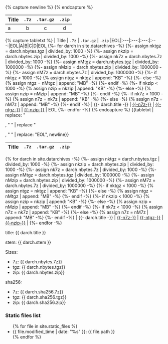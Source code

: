 ---
---

{% capture newline %}
{% endcapture %}

| Title | `.7z` | `.tar.gz` | `.zip` |
|:---|:---:|:---:|:---:|
|a|b|c|d|


{% capture tabletxt %}
| Title | `.7z` | `.tar.gz` | `.zip` |EOL|:---|:---:|:---:|:---:|EOL|A|B|C|D|EOL
{%- for darch in site.datarchives -%}
    {%- assign nktgz = darch.nbytes.tgz | divided_by: 1000 -%}
    {%- assign nkzip = darch.nbytes.zip | divided_by: 1000 -%}
    {%- assign nk7z = darch.nbytes.7z | divided_by: 1000 -%}
    {%- assign nMtgz = darch.nbytes.tgz | divided_by: 1000000 -%}
    {%- assign nMzip = darch.nbytes.zip | divided_by: 1000000 -%}
    {%- assign nM7z = darch.nbytes.7z | divided_by: 1000000 -%}
    {%- if nktgz < 1000 -%}
        {% assign ntgz = nktgz | append: "KB" -%}
    {%- else -%}
        {% assign ntgz = nMtgz | append: "MB" -%}
    {%- endif -%}
    {%- if nkzip < 1000 -%}
        {% assign nzip = nkzip | append: "KB" -%}
    {%- else -%}
        {% assign nzip = nMzip | append: "MB" -%}
    {%- endif -%}
    {%- if nk7z < 1000 -%}
        {% assign n7z = nk7z | append: "KB" -%}
    {%- else -%}
        {% assign n7z = nM7z | append: "MB" -%}
    {%- endif -%}
| {{- darch.title -}} | [{{-n7z-}}]({{-darch.stem-}}.7z) | [{{-ntgz-}}]({{-darch.stem-}}.tar.gz) | [{{-nzip-}}]({{-darch.stem-}}.zip) | EOL
{%- endfor -%}
{% endcapture %}
{{tabletxt | replace: "<p>, " " | replace "</p>, " " | replace: "EOL", newline}}


| Title | `.7z` | `.tar.gz` | `.zip` |
|:---|:---:|:---:|:---:|
{% for darch in site.datarchives -%}
    {%- assign nktgz = darch.nbytes.tgz | divided_by: 1000 -%}
    {%- assign nkzip = darch.nbytes.zip | divided_by: 1000 -%}
    {%- assign nk7z = darch.nbytes.7z | divided_by: 1000 -%}
    {%- assign nMtgz = darch.nbytes.tgz | divided_by: 1000000 -%}
    {%- assign nMzip = darch.nbytes.zip | divided_by: 1000000 -%}
    {%- assign nM7z = darch.nbytes.7z | divided_by: 1000000 -%}
    {%- if nktgz < 1000 -%}
        {% assign ntgz = nktgz | append: "KB" -%}
    {%- else -%}
        {% assign ntgz = nMtgz | append: "MB" -%}
    {%- endif -%}
    {%- if nkzip < 1000 -%}
        {% assign nzip = nkzip | append: "KB" -%}
    {%- else -%}
        {% assign nzip = nMzip | append: "MB" -%}
    {%- endif -%}
    {%- if nk7z < 1000 -%}
        {% assign n7z = nk7z | append: "KB" -%}
    {%- else -%}
        {% assign n7z = nM7z | append: "MB" -%}
    {%- endif -%}
| {{- darch.title -}} | [{{-n7z-}}]({{-darch.stem-}}.7z) | [{{-ntgz-}}]({{-darch.stem-}}.tar.gz) | [{{-nzip-}}]({{-darch.stem-}}.zip) |
{%- endfor -%}

<p>title: {{ darch.title }}</p>
<p>stem: {{ darch.stem }}</p>
<p>Sizes:</p>
<ul>
<li>7z: {{ darch.nbytes.7z}}</li>
<li>tgz: {{ darch.nbytes.tgz}}</li>
<li>zip: {{ darch.nbytes.zip}}</li>
</ul>
<p>sha256:</p>
<ul>
<li>7z: {{ darch.sha256.7z}}</li>
<li>tgz: {{ darch.sha256.tgz}}</li>
<li>zip: {{ darch.sha256.zip}}</li>
</ul>

### Static files list
<ul>
{% for file in site.static_files %}
<li>{{ file.modified_time | date: "%s" }}: {{ file.path }}</li>
{% endfor %}
</ul>


